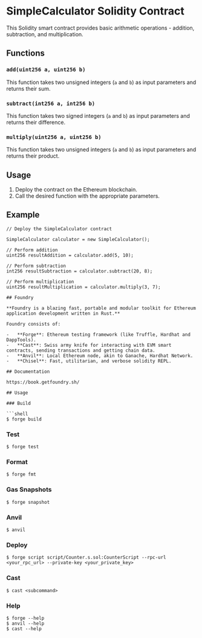 # SimpleCalculator Solidity Contract

This Solidity smart contract provides basic arithmetic operations - addition, subtraction, and multiplication.

## Functions

### `add(uint256 a, uint256 b)`

This function takes two unsigned integers (`a` and `b`) as input parameters and returns their sum.

### `subtract(int256 a, int256 b)`

This function takes two signed integers (`a` and `b`) as input parameters and returns their difference.

### `multiply(uint256 a, uint256 b)`

This function takes two unsigned integers (`a` and `b`) as input parameters and returns their product.

## Usage

1. Deploy the contract on the Ethereum blockchain.
2. Call the desired function with the appropriate parameters.

## Example

```solidity
// Deploy the SimpleCalculator contract

SimpleCalculator calculator = new SimpleCalculator();

// Perform addition
uint256 resultAddition = calculator.add(5, 10);

// Perform subtraction
int256 resultSubtraction = calculator.subtract(20, 8);

// Perform multiplication
uint256 resultMultiplication = calculator.multiply(3, 7);

## Foundry

**Foundry is a blazing fast, portable and modular toolkit for Ethereum application development written in Rust.**

Foundry consists of:

-   **Forge**: Ethereum testing framework (like Truffle, Hardhat and DappTools).
-   **Cast**: Swiss army knife for interacting with EVM smart contracts, sending transactions and getting chain data.
-   **Anvil**: Local Ethereum node, akin to Ganache, Hardhat Network.
-   **Chisel**: Fast, utilitarian, and verbose solidity REPL.

## Documentation

https://book.getfoundry.sh/

## Usage

### Build

```shell
$ forge build
```

### Test

```shell
$ forge test
```

### Format

```shell
$ forge fmt
```

### Gas Snapshots

```shell
$ forge snapshot
```

### Anvil

```shell
$ anvil
```

### Deploy

```shell
$ forge script script/Counter.s.sol:CounterScript --rpc-url <your_rpc_url> --private-key <your_private_key>
```

### Cast

```shell
$ cast <subcommand>
```

### Help

```shell
$ forge --help
$ anvil --help
$ cast --help
```
